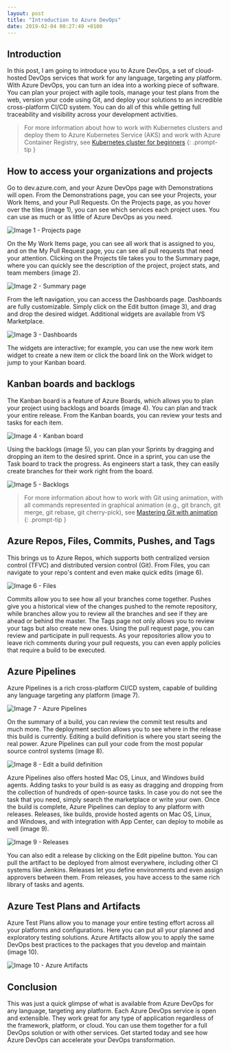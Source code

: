 ```yaml
---
layout: post
title: "Introduction to Azure DevOps"
date: 2019-02-04 00:27:49 +0100
---
```


## Introduction

In this post, I am going to introduce you to Azure DevOps, a set of cloud-hosted DevOps services that work for any language, targeting any platform. With Azure DevOps, you can turn an idea into a working piece of software. You can plan your project with agile tools, manage your test plans from the web, version your code using Git, and deploy your solutions to an incredible cross-platform CI/CD system. You can do all of this while getting full traceability and visibility across your development activities.


>For more information about how to work with Kubernetes clusters and deploy them to Azure Kubernetes Service (AKS) and work with Azure Container Registry, see [Kubernetes cluster for beginners](https://mohamedradwan-devops.github.io/posts/getting-started-with-kubernetes-cluster-ci-cd-for-azure-kubernetes-service/)
{: .prompt-tip }

## How to access your organizations and projects

Go to dev.azure.com, and your Azure DevOps page with Demonstrations will open. From the Demonstrations page, you can see your Projects, your Work Items, and your Pull Requests. On the Projects page, as you hover over the tiles (image 1), you can see which services each project uses. You can use as much or as little of Azure DevOps as you need.

![Image 1 - Projects page](/assets/images/2019/02/Image-1-Projects-page.png)

On the My Work Items page, you can see all work that is assigned to you, and on the My Pull Request page, you can see all pull requests that need your attention. Clicking on the Projects tile takes you to the Summary page, where you can quickly see the description of the project, project stats, and team members (image 2).

![Image 2 - Summary page](/assets/images/2019/02/Image-2-Summary-page.png)

From the left navigation, you can access the Dashboards page. Dashboards are fully customizable. Simply click on the Edit button (image 3), and drag and drop the desired widget. Additional widgets are available from VS Marketplace.

![Image 3 - Dashboards](/assets/images/2019/02/Image-3-Dashboards.png)

The widgets are interactive; for example, you can use the new work item widget to create a new item or click the board link on the Work widget to jump to your Kanban board.

## Kanban boards and backlogs

The Kanban board is a feature of Azure Boards, which allows you to plan your project using backlogs and boards (image 4). You can plan and track your entire release. From the Kanban boards, you can review your tests and tasks for each item.

![Image 4 - Kanban board](/assets/images/2019/02/Image-4-Kanban-board.png)

Using the backlogs (image 5), you can plan your Sprints by dragging and dropping an item to the desired sprint. Once in a sprint, you can use the Task board to track the progress. As engineers start a task, they can easily create branches for their work right from the board.

![Image 5 - Backlogs](/assets/images/2019/02/Image-5-Backlogs.png)

>For more information about how to work with Git using animation, with all commands represented in graphical animation (e.g., git branch, git merge, git rebase, git cherry-pick), see [Mastering Git with animation](https://mohamedradwan-devops.github.io/posts/mastering-git-from-beginner-to-advanced-step-by-step-with-graphical-animation-commands/)
{: .prompt-tip }

## Azure Repos, Files, Commits, Pushes, and Tags

This brings us to Azure Repos, which supports both centralized version control (TFVC) and distributed version control (Git). From Files, you can navigate to your repo's content and even make quick edits (image 6).

![Image 6 - Files](/assets/images/2019/02/Image-6-Files.png)

Commits allow you to see how all your branches come together. Pushes give you a historical view of the changes pushed to the remote repository, while branches allow you to review all the branches and see if they are ahead or behind the master. The Tags page not only allows you to review your tags but also create new ones. Using the pull request page, you can review and participate in pull requests. As your repositories allow you to leave rich comments during your pull requests, you can even apply policies that require a build to be executed.

## Azure Pipelines

Azure Pipelines is a rich cross-platform CI/CD system, capable of building any language targeting any platform (image 7).

![Image 7 - Azure Pipelines](/assets/images/2019/02/Image-7-Azure-Pipelines.png)

On the summary of a build, you can review the commit test results and much more. The deployment section allows you to see where in the release this build is currently. Editing a build definition is where you start seeing the real power. Azure Pipelines can pull your code from the most popular source control systems (image 8).

![Image 8 - Edit a build definition](/assets/images/2019/02/Image-8-Edit-a-build-definition.png)

Azure Pipelines also offers hosted Mac OS, Linux, and Windows build agents. Adding tasks to your build is as easy as dragging and dropping from the collection of hundreds of open-source tasks. In case you do not see the task that you need, simply search the marketplace or write your own. Once the build is complete, Azure Pipelines can deploy to any platform with releases. Releases, like builds, provide hosted agents on Mac OS, Linux, and Windows, and with integration with App Center, can deploy to mobile as well (image 9).

![Image 9 - Releases](/assets/images/2019/02/Image-9-Releases.png)

You can also edit a release by clicking on the Edit pipeline button. You can pull the artifact to be deployed from almost everywhere, including other CI systems like Jenkins. Releases let you define environments and even assign approvers between them. From releases, you have access to the same rich library of tasks and agents.

## Azure Test Plans and Artifacts

Azure Test Plans allow you to manage your entire testing effort across all your platforms and configurations. Here you can put all your planned and exploratory testing solutions. Azure Artifacts allow you to apply the same DevOps best practices to the packages that you develop and maintain (image 10).

![Image 10 - Azure Artifacts](/assets/images/2019/02/Image-10-Azure-Artifacts.png)

## Conclusion

This was just a quick glimpse of what is available from Azure DevOps for any language, targeting any platform. Each Azure DevOps service is open and extensible. They work great for any type of application regardless of the framework, platform, or cloud. You can use them together for a full DevOps solution or with other services. Get started today and see how Azure DevOps can accelerate your DevOps transformation.
